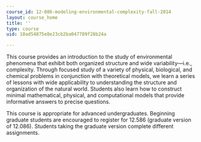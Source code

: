 ```yaml
---
course_id: 12-086-modeling-environmental-complexity-fall-2014
layout: course_home
title: ''
type: course
uid: 10ad54875e8e23cb2ba047789f28b24a

---
```

This course provides an introduction to the study of environmental phenomena that exhibit both organized structure and wide variability—i.e., complexity. Through focused study of a variety of physical, biological, and chemical problems in conjunction with theoretical models, we learn a series of lessons with wide applicability to understanding the structure and organization of the natural world. Students also learn how to construct minimal mathematical, physical, and computational models that provide informative answers to precise questions.

This course is appropriate for advanced undergraduates. Beginning graduate students are encouraged to register for 12.586 (graduate version of 12.086). Students taking the graduate version complete different assignments.
